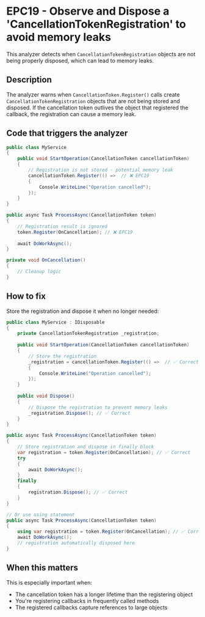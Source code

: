 # EPC19 - Observe and Dispose a 'CancellationTokenRegistration' to avoid memory leaks

This analyzer detects when `CancellationTokenRegistration` objects are not being properly disposed, which can lead to memory leaks.

## Description

The analyzer warns when `CancellationToken.Register()` calls create `CancellationTokenRegistration` objects that are not being stored and disposed. If the cancellation token outlives the object that registered the callback, the registration can cause a memory leak.

## Code that triggers the analyzer

```csharp
public class MyService
{
    public void StartOperation(CancellationToken cancellationToken)
    {
        // Registration is not stored - potential memory leak
        cancellationToken.Register(() =>  // ❌ EPC19
        {
            Console.WriteLine("Operation cancelled");
        });
    }
}
```

```csharp
public async Task ProcessAsync(CancellationToken token)
{
    // Registration result is ignored
    token.Register(OnCancellation); // ❌ EPC19
    
    await DoWorkAsync();
}

private void OnCancellation()
{
    // Cleanup logic
}
```

## How to fix

Store the registration and dispose it when no longer needed:

```csharp
public class MyService : IDisposable
{
    private CancellationTokenRegistration _registration;
    
    public void StartOperation(CancellationToken cancellationToken)
    {
        // Store the registration
        _registration = cancellationToken.Register(() =>  // ✅ Correct
        {
            Console.WriteLine("Operation cancelled");
        });
    }
    
    public void Dispose()
    {
        // Dispose the registration to prevent memory leaks
        _registration.Dispose(); // ✅ Correct
    }
}
```

```csharp
public async Task ProcessAsync(CancellationToken token)
{
    // Store registration and dispose in finally block
    var registration = token.Register(OnCancellation); // ✅ Correct
    try
    {
        await DoWorkAsync();
    }
    finally
    {
        registration.Dispose(); // ✅ Correct
    }
}

// Or use using statement
public async Task ProcessAsync(CancellationToken token)
{
    using var registration = token.Register(OnCancellation); // ✅ Correct
    await DoWorkAsync();
    // registration automatically disposed here
}
```

## When this matters

This is especially important when:
- The cancellation token has a longer lifetime than the registering object
- You're registering callbacks in frequently called methods
- The registered callbacks capture references to large objects
